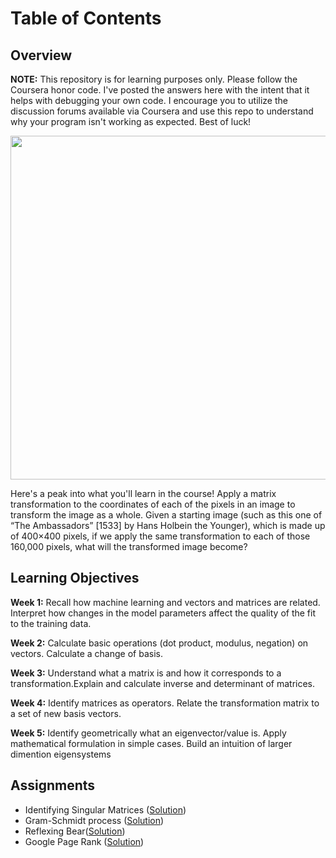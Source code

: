 # Table of Contents
## Overview


<p align="left"> <b>NOTE:</b> This repository is for learning purposes only. Please follow the Coursera honor code. I've posted the answers here with the intent that it helps with debugging your own code. I encourage you to utilize the discussion forums available via Coursera and use this repo to understand why your program isn't working as expected. Best of luck! </p>


<p align="center">
  <img width="550" height="550" src="https://github.com/jessxphil/mathematics-of-machine-learning-linear-algebra/blob/master/2019-05-30_1948.png">
</p>
Here's a peak into what you'll learn in the course! Apply a matrix transformation to the coordinates of each of the pixels in an image to transform the image as a whole. Given a starting image (such as this one of “The Ambassadors” [1533] by Hans Holbein the Younger), which is made up of 400×400 pixels, if we apply the same transformation to each of those 160,000 pixels, what will the transformed image become? 

## Learning Objectives
<b>Week 1:</b> Recall how machine learning and vectors and matrices are related. Interpret how changes in the model parameters affect the quality of the fit to the training data. 

<b>Week 2:</b> Calculate basic operations (dot product, modulus, negation) on vectors. Calculate a change of basis.

<b>Week 3:</b> Understand what a matrix is and how it corresponds to a transformation.Explain and calculate inverse and determinant of matrices. 

<b>Week 4:</b> Identify matrices as operators. Relate the transformation matrix to a set of new basis vectors. 

<b>Week 5:</b> Identify geometrically what an eigenvector/value is. Apply mathematical formulation in simple cases. Build an intuition of larger dimention eigensystems


## Assignments
- Identifying Singular Matrices ([Solution](https://github.com/jessxphil/mathematics-of-machine-learning-linear-algebra/blob/master/assignment-1/id-singular-matrices.ipynb))
- Gram-Schmidt process ([Solution](https://github.com/jessxphil/mathematics-of-machine-learning-linear-algebra/blob/master/assignment-2/gram-schmidt-process.ipynb))
- Reflexing Bear([Solution](https://github.com/jessxphil/mathematics-of-machine-learning-linear-algebra/blob/master/assignment-3/reflecting-bear.ipynb))
- Google Page Rank ([Solution](https://github.com/jessxphil/mathematics-of-machine-learning-linear-algebra/tree/master/assignment-4))
